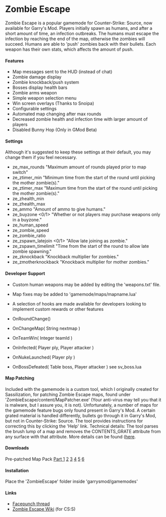 Zombie Escape
=============

Zombie Escape is a popular gamemode for Counter-Strike: Source, now available for Garry's Mod. Players initially spawn as humans, and after a short amount of time, an infection outbreaks. The humans must escape the infection by reaching the end of the map, otherwise the zombies will succeed. Humans are able to 'push' zombies back with their bullets. Each weapon has their own stats, which affects the amount of push.


#### Features ####

* Map messages sent to the HUD (instead of chat)
* Zombie damage display
* Zombie knockback/push system
* Bosses display health bars
* Zombie arms weapon
* Simple weapon selection menu
* Win screen overlays (Thanks to Snoipa)
* Configurable settings
* Automated map changing after max rounds
* Decreased zombie health and infection time with larger amount of players
* Disabled Bunny Hop (Only in GMod Beta)


#### Settings ####
Although it's suggested to keep these settings at their default, you may change them if you feel necessary.
* ze_max_rounds <number> "Maximum amount of rounds played prior to map switch"
* ze_ztimer_min <seconds> "Minimum time from the start of the round until picking the mother zombie(s)."
* ze_ztimer_max <seconds> "Maximum time from the start of the round until picking the mother zombie(s)."
* ze_zhealth_min <number>
* ze_zhealth_max <number>
* ze_ammo <number> "Amount of ammo to give humans."
* ze_buyzone <0/1> "Whether or not players may purchase weapons only in a buyzone."
* ze_human_speed <number>
* ze_zombie_speed <number>
* ze_zombie_ratio <number>
* ze_zspawn_latejoin <0/1> "Allow late joining as zombie."
* ze_zspawn_timelimit <seconds> "Time from the start of the round to allow late zombie spawning."
* ze_zknockback <float> "Knockback multiplier for zombies."
* ze_zmotherknockback <float> "Knockback multiplier for mother zombies."


#### Developer Support ####
* Custom human weapons may be added by editing the 'weapons.txt' file.
* Map fixes may be added to 'gamemode/maps/mapname.lua'
* A selection of hooks are made available for developers looking to implement custom rewards or other features

* OnRoundChange()
* OnChangeMap( String nextmap )
* OnTeamWin( Integer teamId )
* OnInfected( Player ply, Player attacker )
* OnNukeLaunched( Player ply )
* OnBossDefeated( Table boss, Player attacker ) see sv_boss.lua


#### Map Patching ####
Included with the gamemode is a custom tool, which I originally created for Sassilization, for patching Zombie Escape maps, found under 'ZombieEscape/content/MapPatcher.exe' (Your anti-virus may tell you that it is malware, but I assure you, it is not). Unfortunately, a number of maps for the gamemode feature bugs only found present in Garry's Mod. A certain grated material is handled differently, bullets go through it in Garry's Mod, but not in Counter-Strike: Source. The tool provides instructions for correcting this by clicking the 'Help' link. Technical details: The tool parses the brush lump of a map and removes the CONTENTS_GRATE attribute from any surface with that attribute. More details can be found ([here](https://developer.valvesoftware.com/wiki/Source_BSP_File_Format#Brush_and_brushside).


#### Downloads ####
Pre-patched Map Pack [Part 1](http://www.solidfiles.com/d/3c95902d0b/) [2](http://www.solidfiles.com/d/d0d880550c/) [3](http://www.solidfiles.com/d/8c31ceb6c4/) [4](http://www.solidfiles.com/d/e3f4ff9d50/) [5](http://www.solidfiles.com/d/8e3f3c583f/) [6](http://www.solidfiles.com/d/e55e522ec0/)


#### Installation ####

Place the 'ZombieEscape' folder inside 'garrysmod/gamemodes'


#### Links ####
* [Facepunch thread](http://www.facepunch.com/showthread.php?t=1187359)
* [Zombie Escape Wiki](http://zombieescape.wikia.com/wiki/Zombie_Escape_Wiki) (for CS:S)